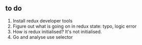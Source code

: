 ## to do

1. Install redux developer tools
2. Figure out what is going on in redux state: typo, logic error
3. How is redux initialised? It's not initialised.
4. Go and analyse use selector
